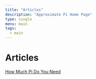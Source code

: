 ```yaml
---
title: "Articles"
description: "Approximate Pi Home Page"
type: single
menu: main
tags:
  - main
---
```

# Articles

[How Much Pi Do You Need](https://blogs.scientificamerican.com/observations/how-much-pi-do-you-need/)